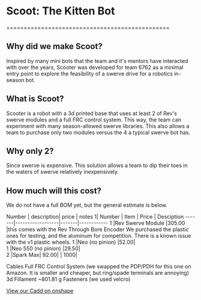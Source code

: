 # Scoot: The Kitten Bot

===============================================

## Why did we make Scoot?

Inspired by many mini bots that the team and it's mentors have interacted with over the years, Scooter was developed for team 6762 as a minimal entry point to explore the feasibility of a swerve drive for a robotics in-season bot.

## What is Scoot?

Scooter is a robot with a 3d printed base that uses at least 2 of Rev's swerve modules and a full FRC control system. This way, the team can experiment with many season-allowed swerve libraries. This also allows a team to purchase only two modules versus the 4 a typical swerve bot has.

## Why only 2?

Since swerve is expensive. This solution allows a team to dip their toes in the waters of swerve relatively inexpensively.

## How much will this cost?

We do not have a full BOM yet, but the general estimate is below.

Number | description| price | notes
1| 
Number | Item             | Price | Desciption 
-------|------------------|-------|------------
1      |Rev Swerve Module |305.00 |this comes with the Rev Through Bore Encoder We purchased the plastic ones for testing, and the aluminum for competition. There is a known issue with the v1 plastic wheels. 
1 |Neo (no pinion) |52.00|	
1 |Neo 550 (no pinion) |29.50|	
2 |Spark Max| 92.00|	| 1000| 


Cables
Full FRC Control System (we swapped the PDP/PDH for this one on Amazon. It is smaller and cheaper, but ring/spade terminals are annoying)
3d Fillament ~801.81 g
Fasteners (we used velcro)

[View our Cadd on onshape](https://cad.onshape.com/documents/dc911cfa8b3dccdac654b76b/w/eddf5a90f3b74427297dde25/e/3c74e6053ab6216a8b7a64ff)
